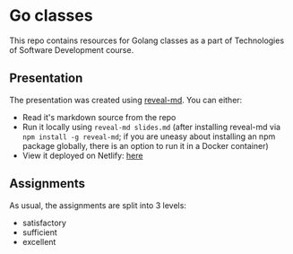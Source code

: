 # Go classes

This repo contains resources for Golang classes as a part of Technologies of Software Development course.

## Presentation

The presentation was created using [reveal-md](https://github.com/webpro/reveal-md). You can either:

-   Read it's markdown source from the repo
-   Run it locally using `reveal-md slides.md` (after installing reveal-md via `npm install -g reveal-md`; if you are uneasy about installing an npm package globally, there is an option to run it in a Docker container)
-   View it deployed on Netlify: [here](https://go-classes.netlify.com)

## Assignments

As usual, the assignments are split into 3 levels:

-   satisfactory
-   sufficient
-   excellent
